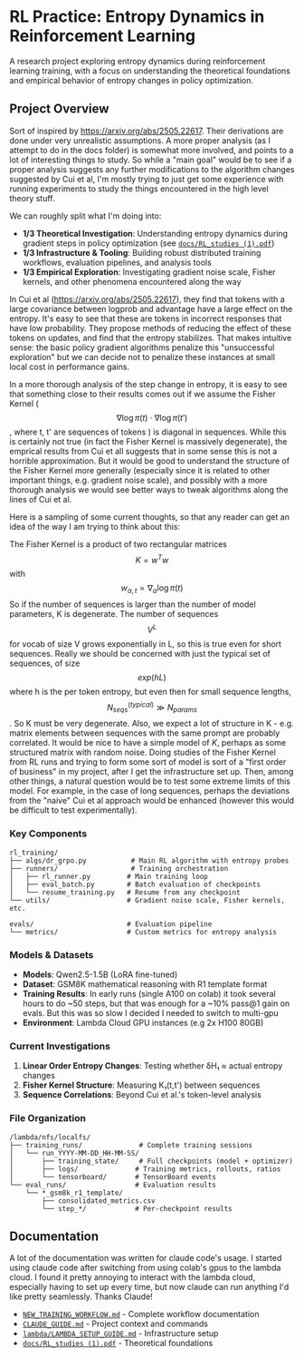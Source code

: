 # RL Practice: Entropy Dynamics in Reinforcement Learning

A research project exploring entropy dynamics during reinforcement learning training, with a focus on understanding the theoretical foundations and empirical behavior of entropy changes in policy optimization.

## Project Overview

Sort of inspired by https://arxiv.org/abs/2505.22617. Their derivations are done under very unrealistic assumptions. A more proper analysis (as I attempt to do in the docs folder) is somewhat more involved, and points to a lot of interesting things to study. So while a "main goal" would be to see if a proper analysis suggests any further modifications to the algorithm changes suggested by Cui et al, I'm mostly trying to just get some experience with running experiments to study the things encountered in the high level theory stuff.

We can roughly split what I'm doing into:

- **1/3 Theoretical Investigation**: Understanding entropy dynamics during gradient steps in policy optimization (see [`docs/RL_studies (1).pdf`](docs/RL_studies%20(1).pdf))
- **1/3 Infrastructure & Tooling**: Building robust distributed training workflows, evaluation pipelines, and analysis tools
- **1/3 Empirical Exploration**: Investigating gradient noise scale, Fisher kernels, and other phenomena encountered along the way

In Cui et al (https://arxiv.org/abs/2505.22617), they find that tokens with a large covariance between logprob and advantage have a large effect on the entropy. It's easy to see that these are tokens in incorrect responses that have low probability. They propose methods of reducing the effect of these tokens on updates, and find that the entropy stabilizes. That makes intuitive sense: the basic policy gradient algorithms penalize this "unsuccessful exploration" but we can decide not to penalize these instances at small local cost in performance gains.

In a more thorough analysis of the step change in entropy, it is easy to see that something close to their results comes out if we assume the Fisher Kernel ($$\nabla \log \pi(t) \cdot \nabla \log \pi(t')$$, where t, t' are sequences of tokens ) is diagonal in sequences. While this is certainly not true (in fact the Fisher Kernel is massively degenerate), the emprical results from Cui et all suggests that in some sense this is not a horrible approximation. But it would be good to understand the structure of the Fisher Kernel more generally (especially since it is related to other important things, e.g. gradient noise scale), and possibly with a more thorough analysis we would see better ways to tweak algorithms along the lines of Cui et al.

Here is a sampling of some current thoughts, so that any reader can get an idea of the way I am trying to think about this:

The Fisher Kernel is a product of two rectangular matrices $$K = w^T w$$ with $$w_{\alpha, t} = \nabla_\alpha \log \pi(t)$$ So if the number of sequences is larger than the number of model parameters, K is degenerate. The number of sequences $$V^L$$ for vocab of size V grows exponentially in L, so this is true even for short sequences. Really we should be concerned with just the typical set of sequences, of size $$exp(h L)$$ where h is the per token entropy, but even then for small sequence lengths, $$N_{seqs}^{(typical)} \gg N_{params}$$. So K must be very degenerate. Also, we expect a lot of structure in K - e.g. matrix elements between sequences with the same prompt are probably correlated. It would be nice to have a simple model of $K$, perhaps as some structured matrix with random noise. Doing studies of the Fisher Kernel from RL runs and trying to form some sort of model is sort of a "first order of business" in my project, after I get the infrastructure set up. Then, among other things, a natural question would be to test some extreme limits of this model. For example, in the case of long sequences, perhaps the deviations from the "naive" Cui et al approach would be enhanced (however this would be difficult to test experimentally).



### Key Components
```
rl_training/
├── algs/dr_grpo.py           # Main RL algorithm with entropy probes
├── runners/                  # Training orchestration
│   ├── rl_runner.py         # Main training loop
│   ├── eval_batch.py        # Batch evaluation of checkpoints
│   └── resume_training.py   # Resume from any checkpoint
└── utils/                   # Gradient noise scale, Fisher kernels, etc.

evals/                       # Evaluation pipeline
└── metrics/                 # Custom metrics for entropy analysis
```


### Models & Datasets
- **Models**: Qwen2.5-1.5B (LoRA fine-tuned)
- **Dataset**: GSM8K mathematical reasoning with R1 template format
- **Training Results**: In early runs (single A100 on colab) it took several hours to do ~50 steps, but that was enough for a ~10% pass@1 gain on evals. But this was so slow I decided I needed to switch to multi-gpu
- **Environment**: Lambda Cloud GPU instances (e.g 2x H100 80GB)

### Current Investigations
1. **Linear Order Entropy Changes**: Testing whether δH₁ ≈ actual entropy changes
2. **Fisher Kernel Structure**: Measuring K₁(t,t') between sequences
3. **Sequence Correlations**: Beyond Cui et al.'s token-level analysis



### File Organization
```
/lambda/nfs/localfs/
├── training_runs/              # Complete training sessions
│   └── run_YYYY-MM-DD_HH-MM-SS/
│       ├── training_state/     # Full checkpoints (model + optimizer)
│       ├── logs/              # Training metrics, rollouts, ratios
│       └── tensorboard/       # TensorBoard events
└── eval_runs/                 # Evaluation results
    └── *_gsm8k_r1_template/
        ├── consolidated_metrics.csv
        └── step_*/            # Per-checkpoint results
```


## Documentation

A lot of the documentation was written for claude code's usage. I started using claude code after switching from using colab's gpus to the lambda cloud. I found it pretty annoying to interact with the lambda cloud, especially having to set up every time, but now claude can run anything I'd like pretty seamlessly. Thanks Claude! 

- [`NEW_TRAINING_WORKFLOW.md`](NEW_TRAINING_WORKFLOW.md) - Complete workflow documentation
- [`CLAUDE_GUIDE.md`](CLAUDE_GUIDE.md) - Project context and commands
- [`lambda/LAMBDA_SETUP_GUIDE.md`](lambda/LAMBDA_SETUP_GUIDE.md) - Infrastructure setup
- [`docs/RL_studies (1).pdf`](docs/RL_studies%20(1).pdf) - Theoretical foundations

